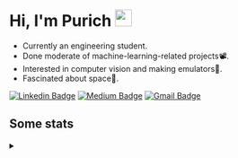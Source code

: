<h1 align="left">Hi, I'm Purich
<img src="https://media.giphy.com/media/hvRJCLFzcasrR4ia7z/giphy.gif" width="30px"/></h1>

* Currently an engineering student.
* Done moderate of machine-learning-related projects:film_projector:.
* Interested in computer vision and making emulators:space_invader:.
* Fascinated about space:milky_way:.

[![Linkedin Badge](https://img.shields.io/badge/-Purich-blue?style=flat-square&logo=Linkedin&logoColor=white&link=https://www.linkedin.com/in/purich-siritip-16b3b3255/)](https://www.linkedin.com/in/purich-siritip-16b3b3255) [![Medium Badge](https://img.shields.io/badge/-@purich-gray?style=flat-square&labelColor=000000&logo=Medium&link=https://medium.com/@phuritsiritip)](https://medium.com/@phuritsiritip)
[![Gmail Badge](https://img.shields.io/badge/-mark.phurit@gmail.com-c14438?style=flat-square&logo=Gmail&logoColor=white&link=mailto:mark.phurit@gmail.com)](mailto:mark.phurit@gmail.com)

## Some stats

<details>
  <summary></summary>
  
  <!--START_SECTION:waka-->
**I'm an Early 🐤** 

```text
🌞 Morning                256 commits         █████████░░░░░░░░░░░░░░░░   37.59 % 
🌆 Daytime                213 commits         ████████░░░░░░░░░░░░░░░░░   31.28 % 
🌃 Evening                175 commits         ██████░░░░░░░░░░░░░░░░░░░   25.70 % 
🌙 Night                  37 commits          █░░░░░░░░░░░░░░░░░░░░░░░░   05.43 % 
```


📊 **This Week I Spent My Time On** 

```text
💬 Programming Languages: 
Python                   3 hrs 39 mins       █████████████████████████   99.92 % 
Text                     0 secs              ░░░░░░░░░░░░░░░░░░░░░░░░░   00.04 % 
CSV                      0 secs              ░░░░░░░░░░░░░░░░░░░░░░░░░   00.04 % 
Other                    0 secs              ░░░░░░░░░░░░░░░░░░░░░░░░░   00.01 % 

🐱‍💻 Projects: 
orchestra-team-formation 2 hrs 47 mins       ███████████████████░░░░░░   76.44 % 
Computer Programming     51 mins             ██████░░░░░░░░░░░░░░░░░░░   23.56 % 
```


<!--END_SECTION:waka-->

  <!--START_SECTION:waka-simple-->

```text
From: 19 January 2023 - To: 05 July 2023

Total Time: 48 hrs 38 mins

Python       44 hrs 1 min    ██████████████████████▓░░   90.51 %
C++          1 hr 42 mins    █░░░░░░░░░░░░░░░░░░░░░░░░   03.52 %
YAML         50 mins         ▒░░░░░░░░░░░░░░░░░░░░░░░░   01.74 %
Markdown     37 mins         ▒░░░░░░░░░░░░░░░░░░░░░░░░   01.28 %
Git Config   18 mins         ░░░░░░░░░░░░░░░░░░░░░░░░░   00.62 %
CSV          17 mins         ░░░░░░░░░░░░░░░░░░░░░░░░░   00.59 %
```

<!--END_SECTION:waka-simple-->

  <!--![Anurag's GitHub stats](https://github-readme-stats.vercel.app/api?username=vikimark&show_icons=true&theme=gruvbox_light)-->
  
</details>

<!--
**vikimark/vikimark** is a ✨ _special_ ✨ repository because its `README.md` (this file) appears on your GitHub profile.

Here are some ideas to get you started:

- 🔭 I’m currently working on ...
- 🌱 I’m currently learning ...
- 👯 I’m looking to collaborate on ...
- 🤔 I’m looking for help with ...
- 💬 Ask me about ...
- 📫 How to reach me: ...
- 😄 Pronouns: ...
- ⚡ Fun fact: ...
-->
